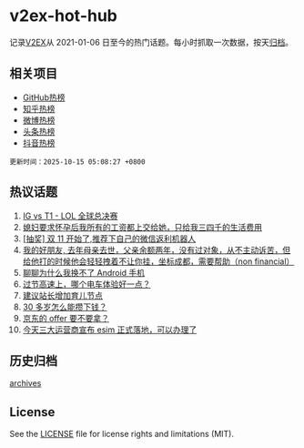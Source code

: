 # v2ex-hot-hub

 记录[V2EX](https://www.v2ex.com/)从 2021-01-06 日至今的热门话题。每小时抓取一次数据，按天[归档](archives)。
 
 ## 相关项目

- [GitHub热榜](https://github.com/snaildev/github-hot-hub)
- [知乎热榜](https://github.com/snaildev/zhihu-hot-hub)
- [微博热榜](https://github.com/snaildev/weibo-hot-hub)
- [头条热榜](https://github.com/snaildev/toutiao-hot-hub)
- [抖音热榜](https://github.com/snaildev/douyin-hot-hub)


 `更新时间：2025-10-15 05:08:27 +0800`

## 热议话题

1. [IG vs T1 - LOL 全球总决赛](https://www.v2ex.com/t/1165015)
1. [媳妇要求怀孕后我所有的工资都上交给她，只给我三四千的生活费用](https://www.v2ex.com/t/1165056)
1. [[抽奖] 双 11 开始了,推荐下自己的微信返利机器人](https://www.v2ex.com/t/1165099)
1. [我的好朋友, 去年母亲去世，父亲余额两年，没有过对象，从不主动诉苦，但给他打的时候他会轻轻拽着不让你挂，坐标成都，需要帮助（non financial）](https://www.v2ex.com/t/1165014)
1. [聊聊为什么我换不了 Android 手机](https://www.v2ex.com/t/1165043)
1. [过节高速上，哪个电车体验好一点？](https://www.v2ex.com/t/1165006)
1. [建议站长增加育儿节点](https://www.v2ex.com/t/1165024)
1. [30 多岁怎么能攒下钱？](https://www.v2ex.com/t/1165096)
1. [京东的 offer 要不要拿？](https://www.v2ex.com/t/1165131)
1. [今天三大运营商宣布 esim 正式落地，可以办理了](https://www.v2ex.com/t/1165011)

## 历史归档

[archives](archives)

## License

See the [LICENSE](LICENSE) file for license rights and limitations (MIT).
